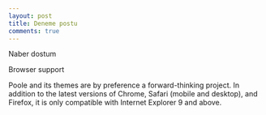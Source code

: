 ```yaml
---
layout: post
title: Deneme postu
comments: true
---
```


Naber dostum


Browser support

Poole and its themes are by preference a forward-thinking project. In addition to the latest versions of Chrome, Safari (mobile and desktop), and Firefox, it is only compatible with Internet Explorer 9 and above.


